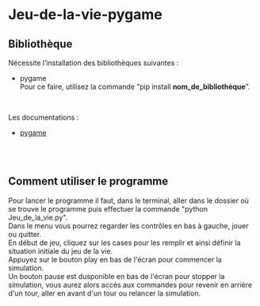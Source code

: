 # Jeu-de-la-vie-pygame
## Bibliothèque
Nécessite l’installation des bibliothèques suivantes : 
- pygame  
Pour ce faire, utilisez la commande “pip install __nom_de_bibliothèque__”.

<br>  

Les documentations :  
- [pygame](https://pypi.org/project/pygame/)

<br><br>

## Comment utiliser le programme
Pour lancer le programme il faut, dans le terminal, aller dans le dossier où se trouve le programme puis effectuer la commande "python Jeu_de_la_vie.py".  
Dans le menu vous pourrez regarder les contrôles en bas à gauche, jouer ou quitter.  
En début de jeu, cliquez sur les cases pour les remplir et ainsi définir la situation initiale du jeu de la vie.  
Appuyez sur le bouton play en bas de l'écran pour commencer la simulation.  
Un bouton pause est dusponible en bas de l'écran pour stopper la simulation, vous aurez alors accès aux commandes pour revenir en arrière d'un tour, aller en avant d'un tour ou relancer la simulation.  
